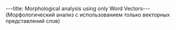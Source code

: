 ---title: Morphological analysis using only Word Vectors---
(Морфологический анализ с использованием только векторных представлений слов)
